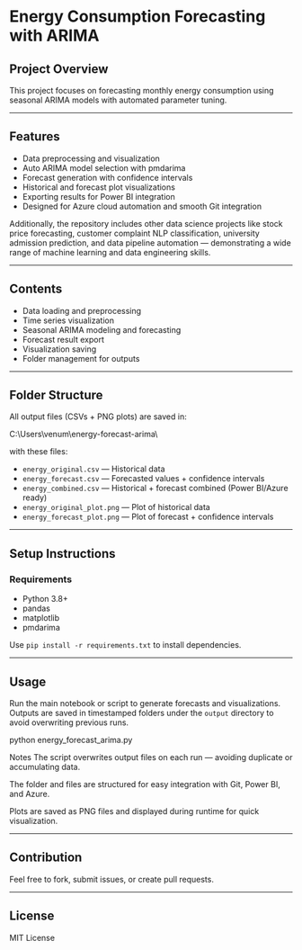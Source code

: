 # Energy Consumption Forecasting with ARIMA

## Project Overview
This project focuses on forecasting monthly energy consumption using seasonal ARIMA models with automated parameter tuning.

---

## Features

- Data preprocessing and visualization  
- Auto ARIMA model selection with pmdarima  
- Forecast generation with confidence intervals  
- Historical and forecast plot visualizations  
- Exporting results for Power BI integration  
- Designed for Azure cloud automation and smooth Git integration  

Additionally, the repository includes other data science projects like stock price forecasting, customer complaint NLP classification, university admission prediction, and data pipeline automation — demonstrating a wide range of machine learning and data engineering skills.

---

## Contents
- Data loading and preprocessing  
- Time series visualization  
- Seasonal ARIMA modeling and forecasting  
- Forecast result export  
- Visualization saving  
- Folder management for outputs  

---

## Folder Structure

All output files (CSVs + PNG plots) are saved in:

C:\Users\venum\energy-forecast-arima\


with these files:

- `energy_original.csv` — Historical data
- `energy_forecast.csv` — Forecasted values + confidence intervals
- `energy_combined.csv` — Historical + forecast combined (Power BI/Azure ready)
- `energy_original_plot.png` — Plot of historical data
- `energy_forecast_plot.png` — Plot of forecast + confidence intervals

---

## Setup Instructions

### Requirements
- Python 3.8+  
- pandas  
- matplotlib  
- pmdarima  

Use `pip install -r requirements.txt` to install dependencies.

---

## Usage
Run the main notebook or script to generate forecasts and visualizations. Outputs are saved in timestamped folders under the `output` directory to avoid overwriting previous runs.

python energy_forecast_arima.py


Notes
The script overwrites output files on each run — avoiding duplicate or accumulating data.

The folder and files are structured for easy integration with Git, Power BI, and Azure.

Plots are saved as PNG files and displayed during runtime for quick visualization.


---

## Contribution
Feel free to fork, submit issues, or create pull requests.

---

## License
MIT License